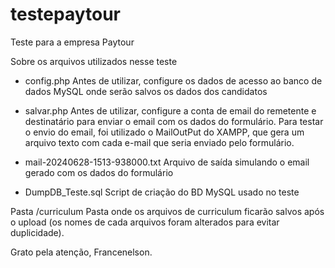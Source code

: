 # testepaytour
Teste para a empresa Paytour

Sobre os arquivos utilizados nesse teste

- config.php
Antes de utilizar, configure os dados de acesso ao banco de dados MySQL onde serão salvos os dados dos candidatos

- salvar.php
Antes de utilizar, configure a conta de email do remetente e destinatário para enviar o email com os dados do formulário. 
Para testar o envio do email, foi utilizado o MailOutPut do XAMPP, que gera um arquivo texto com cada e-mail que seria enviado pelo formulário.

- mail-20240628-1513-938000.txt
Arquivo de saída simulando o email gerado com os dados do formulário


- DumpDB_Teste.sql
Script de criação do BD MySQL usado no teste

Pasta /curriculum
Pasta onde os arquivos de curriculum ficarão salvos após o upload (os nomes de cada arquivos foram alterados para evitar duplicidade).


Grato pela atenção, Francenelson.

